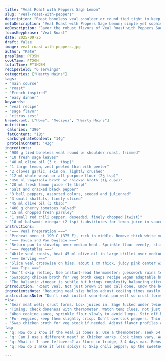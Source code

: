 ```yaml
---
title: "Veal Roast with Peppers Sage Lemon"
slug: "veal-roast-with-peppers"
description: "Roast boneless veal shoulder or round tied tight to keep juices. Sage tucked under twine for subtle herb punch. Citrus zest brightens. Garlic cloves smashed, skin on for gentle aroma. Peppers sliced thin, softened with shallots before adding juicy cherry tomatoes. Sauce thickened with flour, then simmered down with stock, lemon juice, and remaining sage leaves. Eat rosé for tender slices, resting keeps juices locked in. Quick pan sauce behind. Simple but layering flavor and texture carefully. No dairy, eggs, nuts here. Practical method, watch temps and visual cues, not just clock. Easily swap chicken broth for veg stock if needed. Easy weeknight mains or small crowd. Bone-in works too if careful with cook time."
metaDescription: "Veal Roast with Peppers Sage Lemon; simple yet sophisticated flavors in every bite. A must-try for meat lovers."
ogDescription: "Savor the robust flavors of Veal Roast with Peppers Sage Lemon. A hearty, comforting dish perfect for gatherings."
focusKeyphrase: "Veal Roast"
date: 2025-09-25
draft: false
image: veal-roast-with-peppers.jpg
author: "Kate"
prepTime: PT35M
cookTime: PT50M
totalTime: PT1H25M
recipeYield: "6 servings"
categories: ["Hearty Mains"]
tags:
- "main course"
- "roast"
- "French-inspired"
- "easy dinner"
keywords:
- "veal recipe"
- "sage flavor"
- "citrus zest"
breadcrumb: ["Home", "Recipes", "Hearty Mains"]
nutrition: 
 calories: "390"
 fatContent: "18g"
 carbohydrateContent: "14g"
 proteinContent: "42g"
ingredients:
- "900 g tied boneless veal round or shoulder roast, trimmed"
- "10 fresh sage leaves"
- "40 ml olive oil (3 c. tbsp)"
- "1 large lemon, zest peeled thin with peeler"
- "2 cloves garlic, skin on, lightly crushed"
- "12 ml whole wheat or all-purpose flour (2½ tsp)"
- "450 ml vegetable broth or chicken broth (1¾ cups)"
- "20 ml fresh lemon juice (1¼ tbsp)"
- "Salt and cracked black pepper"
- "3 bell peppers, assorted colors, seeded and julienned"
- "3 small shallots, finely sliced"
- "45 ml olive oil (3 tbsp)"
- "400 g cherry tomatoes halved"
- "15 ml chopped fresh parsley"
- "1 small red chili pepper, deseeded, finely chopped (twist)"
- "10 ml balsamic vinegar (2 tsp) (substitutes for lemon juice in sauce or extra acidity)"
instructions:
- "=== Veal Preparation ==="
- "Preheat oven at 190 C (375 F), rack in middle. Remove thick white membrane if visible on veal for tenderness; insert 7-8 sage leaves under the twine at the edges for infused herbal burst during roast. Salt and pepper generously all over. Heat 30 ml olive oil in heavy ovenproof pan or cast iron until shimmering but not smoking. Lay meat down; pound sizzle, golden crust, about 3–4 min per side turning all round for even caramelization. Toss in lemon zest shreds and garlic cloves. Transfer pan directly to oven. Check at 27 minutes mark; poke gently with thermometer—aim 54 C (130 F) for medium rare, meat springs under finger, juices clear pink, not bloody. Remove, cover loosely tented with foil. Rest for 12 minutes minimum. Temp creeps to perfect 58 C without drying out. Rest crucial to keep juices inside, ensures every slice tender, less drip on plate."
- "=== Sauce and Pan Deglaze ==="
- "Return pan to stovetop over medium heat. Sprinkle flour evenly, stirring briskly to cook raw taste off — watch no lumps form. After 1 minute, slowly whisk in broth and 15 ml lemon juice along with remaining sage torn roughly. Scrape browned bits stuck to bottom, that’s flavor gold. Simmer sauce, bubble medium, reduce by half or until slightly thickened coating spoon back. If too thick, add splash broth; too thin, let reduce but keep stirring or it sticks. Strain off sage leaves (they can taste bitter if oversteeped). Season last pinch salt, cracked pepper. Option: try swapping lemon juice with 2 tsp balsamic vinegar for deeper savory note if lacking brightness."
- "=== Vegetables ==="
- "While veal roasts, heat 45 ml olive oil in large skillet over medium heat. Add sliced shallots and peppers. Stir often, listen for soft shushing sound not burning. Cook until pieces just tender, 8–10 minutes. Color intensifies, peppers shrink but still hold shape, slightly glossy edges. Toss in chopped chili for subtle heat kick. Add cherry tomatoes and parsley. Cook 2 minutes more until tomatoes burst lightly, release juice, stir well, add reserved lemon juice or more balsamic, some coarse salt to amplify flavors. Remove from heat promptly, avoid mushy mess."
- "=== Serving ==="
- "Slice veal crosswise on bias, about 1 cm thick, juicy pink center with tender crust. Plate with pepper mixture steaming beside it. Drizzle warm pan sauce over slices not drowning, just enough to shine. Garnish with extra fresh parsley or lemon zest if desired. Companion starch: roasted fingerling potatoes or crusty bread. If veal gets too hot, rest longer or slice thinner. Sauce texture depends on flour stirring technique; no lumps, no gritty flour taste by cooking before adding liquids. Simple tweaks: swap red chili for smoked paprika for smoky aromatic flair with no heat."
- "=== Tips ==="
- "Don’t skip resting. Use instant-read thermometer; guesswork ruins texture. Pan must be hot enough initially for crust but not smoke. Adding lemon zest early lets oils released gently, not bitter. Garlic skin on keeps cloves from burning and imparts sweetness. For wine pairing, medium-bodied reds work. Vegetables cook faster if sliced thin. If pressed for time, roast veal at 200 C but watch closely."
- "Swapping chicken broth for veg broth keeps recipe vegan adaptable but veal obviously not. Flours other than all-purpose or whole wheat like chickpea or rice flour need testing for thickening power. If sauce grainy, beat vigorously off heat or strain. Avoid overcooking peppers; they lose bright color and texture."
- "The balsamic vinegar is subtle but brings complexity balancing citrus and savory elements in sauce or vegetables."
introduction: "Roast veal. Not just brown it and call done. Know the heat, the timing, the texture. Let meat rest or juice runs out, dry on plate. Sage tucked under twine means herb scent all through, not just on surface. Garlic in skin, not scorched, softens in oven, little bursts of aroma when sliced beside steak. Zest lemon thin and early. Fluorescent yellow bits brighten meat flavor without sharp bitterness. Peppers cook slow, soften, keep distinct shape, not mush. Cherry tomatoes pop, releasing punch, mingling with fresh parsley. Pan sauce made from drippings thickened just right. Flour cooked off—no raw starchy taste allowed. Sip broth while stirring, watch it thicken, coat spoon. Serve to guests who appreciate effort, texture, and small flavor details. Simple ingredients but technique defines palate pleasure."
ingredientsNote: "Reducing veal size helps adjust cooking times easily. Sage delivers aromatic oils; fresh always, dried too subtle. Lemon zest needed fresh for brightness; freeze leftover zest for future use. Garlic cloves unpeeled roast differently than peeled—less chance to burn, still flavorful. Flour needs slow incorporation to avoid clumps; whole wheat adds earthiness. Broth: chicken or vegetable, depending on preference or diet restrictions. Lemon juice finishing touches brighten heavy sauce. Peppers assorted colors look inviting, taste layered. Shallots milder than onions; thin slicing speeds tenderizing. Cherry tomatoes chosen for sweetness, acidity balance. Parsley chopped fresh brings freshness, avoid dried unless nothing else. Added red chili pepper optional, adds gentle kick, or skip for heat-free version. Balsamic vinegar substitute for lemon juice deepens taste with subtle sweetness and acidity, a neat twist if lemons low."
instructionsNote: "Don’t rush initial sear—heat pan well so crust forms, locks juices. Insert sage under twine to infuse flavor internally. Resting meat allows fibers to relax and reabsorb moisture; 10-12 minutes minimum. Flour sprinkled and stirred off heat first prevents grainy sauce; add liquids gradually to keep smooth. Sauce simmered and reduced melds flavors and thickens naturally; avoid shaking or stirring too vigorously once thickened to keep silky texture. Vegetables cooked on medium to low heat to soften without burning; peppers should keep a slight bite not turn to mush. Cherry tomatoes burst on contact, timing tight or risk dryness. Parsley added at end to keep herbaceous notes fresh. Feel sauce thickness on back of spoon—needs to coat but still flow. Serve immediately after slicing meat to maintain juiciness; put on warm plates to keep everything hot without rewarming meat directly, which toughens fibers. Practice key to intuitive timings, sight, and feel."
tips:
- "Sear meat well; crust forms. Lock juices in. Sage tucked under twine flavors meat. Use fresh whenever possible. Garlic skin on; sweetens, burns less."
- "Timing; check doneness with thermometer. Watch temp clues, not just clock. Let it rest afterward. Juices stay; slice while hot but not burning."
- "When cooking sauce, sprinkle flour slowly to avoid lumps. Stir off heat first. Then add liquids gradually for a homogenous texture."
- "For veggies, keep them slightly crisp. Don't overcook peppers. Thin slices cook faster but hold shape. Listen for soft sounds, no char."
- "Swap chicken broth for veg stock if needed. Adjust flavor profiles as necessary. Balsamic vinegar can replace lemon juice for depth."
faq:
- "q: How do I know if the veal is done? a: Use a thermometer; seek 54 C for medium rare. Keep checking; juices clear not bloody."
- "q: Can I use a different meat? a: Chicken works. Cook times vary. Watch it closely. It's not veal but flavors can work together."
- "q: What if I have leftovers? a: Store in fridge, 3–4 days max. Reheat gently; avoid drying out. Use broth for moisture if needed."
- "q: How do I make it less spicy? a: Skip chili pepper; up the sweetness. Add more cherry tomatoes for balance. Easy tweaks for less heat."

---
```

